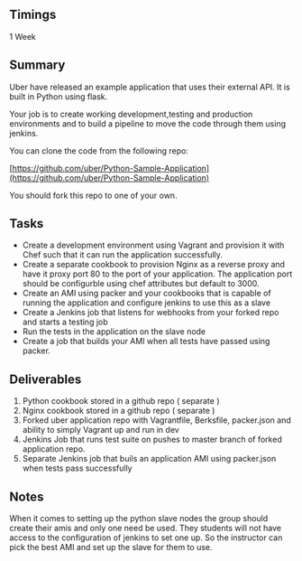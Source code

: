 ## Timings

1 Week

## Summary

Uber have released an example application that uses their external API. It is built in Python using flask.

Your job is to create working development,testing and production environments and to build a pipeline to move the code through them using jenkins.

You can clone the code from the following repo:

[https://github.com/uber/Python-Sample-Application](https://github.com/uber/Python-Sample-Application)

You should fork this repo to one of your own.

## Tasks

* Create a development environment using Vagrant and provision it with Chef such that it can run the application successfully.
* Create a separate cookbook to provision Nginx as a reverse proxy and have it proxy port 80 to the port of your application. The application port should be configurble using chef attributes but default to 3000.
* Create an AMI using packer and your cookbooks that is capable of running the application and configure jenkins to use this as a slave
* Create a Jenkins job that listens for webhooks from your forked repo and starts a testing job
* Run the tests in the application on the slave node
* Create a job that builds your AMI when all tests have passed using packer.

## Deliverables

1. Python cookbook stored in a github repo ( separate )
2. Nginx cookbook stored in a github repo ( separate )
3. Forked uber application repo with Vagrantfile, Berksfile, packer.json and ability to simply Vagrant up and run in dev
4. Jenkins Job that runs test suite on pushes to master branch of forked application repo.
5. Separate Jenkins job that buils an application AMI using packer.json when tests pass successfully

## Notes

When it comes to setting up the python slave nodes the group should create their amis and only one need be used. They students will not have access to the configuration of jenkins to set one up. So the instructor can pick the best AMI and set up the slave for them to use.
